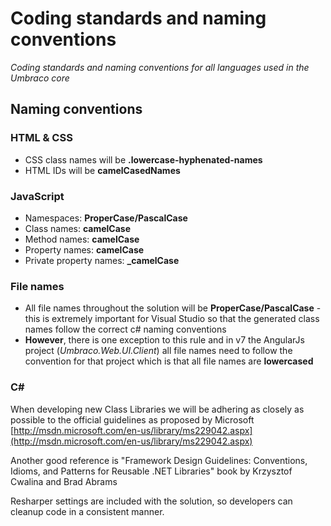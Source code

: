 # Coding standards and naming conventions

_Coding standards and naming conventions for all languages used in the Umbraco core_

## Naming conventions

### HTML & CSS
* CSS class names will be **.lowercase-hyphenated-names**
* HTML IDs will be **camelCasedNames**

### JavaScript
* Namespaces: **ProperCase/PascalCase**
* Class names: **camelCase**
* Method names: **camelCase**
* Property names: **camelCase**
* Private property names: **_camelCase**

### File names

* All file names throughout the solution will be **ProperCase/PascalCase** - this is extremely important for Visual Studio so that the generated class names follow the correct c# naming conventions
* **However**, there is one exception to this rule and in v7 the AngularJs project (*Umbraco.Web.UI.Client*) all file names need to follow the convention for that project which is that all file names are **lowercased**  

### C&#35;
When developing new Class Libraries we will be adhering as closely as possible to the official guidelines as proposed by Microsoft [http://msdn.microsoft.com/en-us/library/ms229042.aspx](http://msdn.microsoft.com/en-us/library/ms229042.aspx)

Another good reference is "Framework Design Guidelines: Conventions, Idioms, and Patterns for Reusable .NET Libraries" book by Krzysztof Cwalina and Brad Abrams

Resharper settings are included with the solution, so developers can cleanup code in a consistent manner.